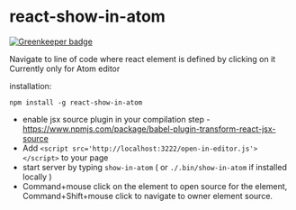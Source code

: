 # react-show-in-atom

[![Greenkeeper badge](https://badges.greenkeeper.io/sidorares/react-show-in-atom.svg)](https://greenkeeper.io/)

Navigate to line of code where react element is defined by clicking on it
Currently only for Atom editor


installation:

`
npm install -g react-show-in-atom
`

- enable jsx source plugin in your compilation step - https://www.npmjs.com/package/babel-plugin-transform-react-jsx-source
- Add `<script src='http://localhost:3222/open-in-editor.js'></script>` to your page
- start server by typing `show-in-atom` ( or `./.bin/show-in-atom` if installed locally )
- Command+mouse click on the element to open source for the element, Command+Shift+mouse click to navigate to owner element source.
